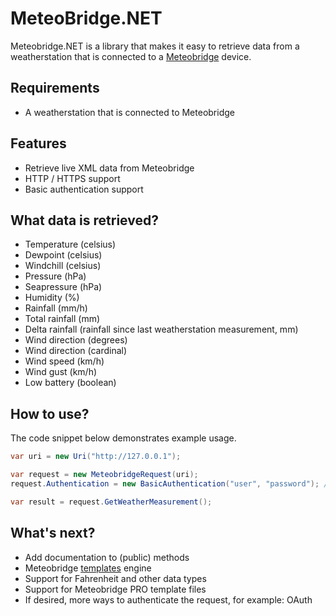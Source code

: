 # MeteoBridge.NET

Meteobridge.NET is a library that makes it easy to retrieve data from a weatherstation that is connected to a [Meteobridge](http://www.meteobridge.com/wiki/index.php/Home) device.

## Requirements
- A weatherstation that is connected to Meteobridge

## Features
- Retrieve live XML data from Meteobridge
- HTTP / HTTPS support
- Basic authentication support

## What data is retrieved?
- Temperature (celsius)
- Dewpoint (celsius)
- Windchill (celsius)
- Pressure (hPa)
- Seapressure (hPa)
- Humidity (%)
- Rainfall (mm/h)
- Total rainfall (mm)
- Delta rainfall (rainfall since last weatherstation measurement, mm)
- Wind direction (degrees)
- Wind direction (cardinal)
- Wind speed (km/h)
- Wind gust (km/h)
- Low battery (boolean)

## How to use?
The code snippet below demonstrates example usage.

````csharp
var uri = new Uri("http://127.0.0.1");

var request = new MeteobridgeRequest(uri);
request.Authentication = new BasicAuthentication("user", "password"); //Optional

var result = request.GetWeatherMeasurement();
````


## What's next?
- Add documentation to (public) methods
- Meteobridge [templates](http://www.meteobridge.com/wiki/index.php/Templates) engine
- Support for Fahrenheit and other data types
- Support for Meteobridge PRO template files
- If desired, more ways to authenticate the request, for example: OAuth

